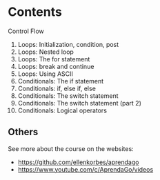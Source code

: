 # Contents

Control Flow

1. Loops: Initialization, condition, post
2. Loops: Nested loop
3. Loops: The for statement
4. Loops: break and continue
5. Loops: Using ASCII
6. Conditionals: The if statement
7. Conditionals: if, else if, else
8. Conditionals: The switch statement
9. Conditionals: The switch statement (part 2)
10. Conditionals: Logical operators

## Others

See more about the course on the websites:

- https://github.com/ellenkorbes/aprendago
- https://www.youtube.com/c/AprendaGo/videos

